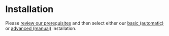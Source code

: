 [title]: # (Installation)
[tags]: # (Setup,Install)
[priority]: # (40)

# Installation

Please [review our prerequisites](../prerequisites/index.md) and then select either our [basic (automatic)](../installation/basic-installation-automatic/index.md) or [advanced (manual)](../installation/advanced-installation-manual/index.md) installation.
